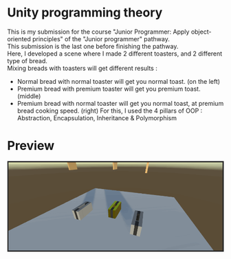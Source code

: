# Unity programming theory

This is my submission for the course "Junior Programmer: Apply object-oriented principles" of the "Junior programmer" pathway.  
This submission is the last one before finishing the pathway.  
Here, I developed a scene where I made 2 different toasters, and 2 different type of bread.  
Mixing breads with toasters will get different results :  
- Normal bread with normal toaster will get you normal toast. (on the left)
- Premium bread with premium toaster will get you premium toast. (middle)
- Premium bread with normal toaster will get you normal toast, at premium bread cooking speed. (right)
For this, I used the 4 pillars of OOP : Abstraction, Encapsulation, Inheritance & Polymorphism

# Preview

![](https://github.com/maxence-vanhaezebroeke/Unity-programming-theory/blob/main/unity-programming-theory-demo.gif)